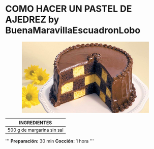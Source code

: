 # COMO HACER UN PASTEL DE AJEDREZ by BuenaMaravillaEscuadronLobo

<p align="center">
<img src="images/pastel_ajedrez.jpg" width="400">
</p>


|  **INGREDIENTES** |
| ------------- |
| 500 g de margarina sin sal    |

'''
**Preparación:** 30 min
**Cocción:** 1 hora
'''